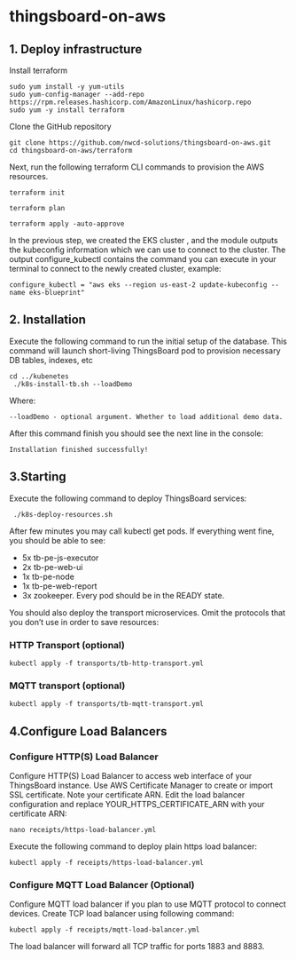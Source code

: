 # thingsboard-on-aws

## 1. Deploy infrastructure
Install terraform
```
sudo yum install -y yum-utils
sudo yum-config-manager --add-repo https://rpm.releases.hashicorp.com/AmazonLinux/hashicorp.repo
sudo yum -y install terraform
```
Clone the GitHub repository
```
git clone https://github.com/nwcd-solutions/thingsboard-on-aws.git
cd thingsboard-on-aws/terraform
```
Next, run the following terraform CLI commands to provision the AWS resources.
```
terraform init
```
```
terraform plan
```
```
terraform apply -auto-approve
```
In the previous step, we created the EKS cluster , and the module outputs the kubeconfig information which we can use to connect to the cluster.
The output configure_kubectl contains the command you can execute in your terminal to connect to the newly created cluster, example:
```
configure_kubectl = "aws eks --region us-east-2 update-kubeconfig --name eks-blueprint"
```

## 2. Installation
Execute the following command to run the initial setup of the database. This command will launch short-living ThingsBoard pod to provision necessary DB tables, indexes, etc

```
cd ../kubenetes
 ./k8s-install-tb.sh --loadDemo
```
Where:

    --loadDemo - optional argument. Whether to load additional demo data.

After this command finish you should see the next line in the console:
```
Installation finished successfully!
```
## 3.Starting

Execute the following command to deploy ThingsBoard services:
```
 ./k8s-deploy-resources.sh
```
After few minutes you may call kubectl get pods. If everything went fine, you should be able to see:
* 5x tb-pe-js-executor
* 2x tb-pe-web-ui
* 1x tb-pe-node
* 1x tb-pe-web-report
* 3x zookeeper.
Every pod should be in the READY state.

You should also deploy the transport microservices. Omit the protocols that you don’t use in order to save resources:
### HTTP Transport (optional)
```
kubectl apply -f transports/tb-http-transport.yml
```
### MQTT transport (optional)
```
kubectl apply -f transports/tb-mqtt-transport.yml
```
## 4.Configure Load Balancers
### Configure HTTP(S) Load Balancer
Configure HTTP(S) Load Balancer to access web interface of your ThingsBoard instance. 
Use AWS Certificate Manager to create or import SSL certificate. Note your certificate ARN.
Edit the load balancer configuration and replace YOUR_HTTPS_CERTIFICATE_ARN with your certificate ARN:
```
nano receipts/https-load-balancer.yml
```
Execute the following command to deploy plain https load balancer:
```
kubectl apply -f receipts/https-load-balancer.yml
```
### Configure MQTT Load Balancer (Optional)
Configure MQTT load balancer if you plan to use MQTT protocol to connect devices.
Create TCP load balancer using following command:
```
kubectl apply -f receipts/mqtt-load-balancer.yml
```
The load balancer will forward all TCP traffic for ports 1883 and 8883.
